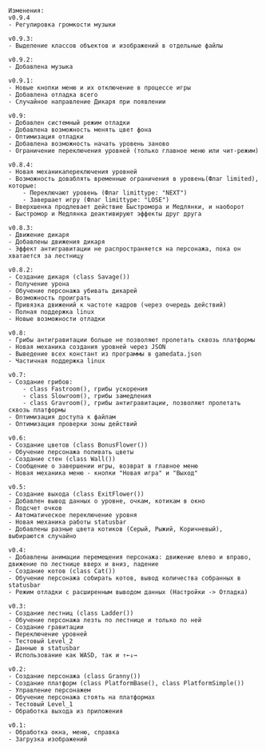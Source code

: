 	
	Изменения:
	v0.9.4
	- Регулировка громкости музыки
	
	v0.9.3:
	- Выделение классов объектов и изображений в отдельные файлы
	
	v0.9.2:
	- Добавлена музыка
	
	v0.9.1:
	- Новые кнопки меню и их отключение в процессе игры
	- Добавлена отладка всего
	- Случайное направление Дикаря при появлении
	
	v0.9:
	- Добавлен системный режим отладки
	- Добавлена возможность менять цвет фона
	- Оптимизация отладки
	- Добавлена возможность начать уровень заново
	- Ограничение переключения уровней (только главное меню или чит-режим)
	
	v0.8.4:
	- Новая механикапереключения уровней
	- Возможность доваблять временные ограничения в уровень(Флаг limited), которые:
		- Переключают уровень (Флаг limittype: "NEXT")
		- Завершает игру (Флаг limittype: "LOSE")
	- Вверхшенка продлевает действие Быстромора и Медлянки, и наоборот
	- Быстромор и Медлянкa деактивируют эффекты друг друга
	
	v0.8.3:
	- Движение дикаря
	- Добавлены движения дикаря
	- Эффект антигравитации не распространяется на персонажа, пока он хватается за лестницу
	
	v0.8.2:
	- Создание дикаря (class Savage())
	- Получение урона
	- Обучение персонажа убивать дикарей
	- Возможность проиграть
	- Привязка движений к частоте кадров (через очередь действий)
	- Полная поддержка linux
	- Новые возможности отладки
	
	v0.8:
	- Грибы антигравитации больше не позволяют пролетать сквозь платформы
	- Новая механика создания уровней через JSON
	- Выведение всех констант из программы в gamedata.json
	- Частичная поддержка linux
	
	v0.7:
	- Создание грибов:
		- class Fastroom(), грибы ускорения
		- class Slowroom(), грибы замедления
		- class Gravroom(), грибы антигравитации, позволяют пролетать сквозь платформы
	- Оптимизация доступа к файлам
	- Оптимизация проверки зоны действий
	
	v0.6:
	- Создание цветов (class BonusFlower())
	- Обучение персонажа поливать цветы
	- Создание стен (class Wall())
	- Сообщение о завершении игры, возврат в главное меню
	- Новая механика меню - кнопки "Новая игра" и "Выход"

	v0.5:
	- Создание выхода (class ExitFlower())
	- Добавлен вывод данных о уровне, очкам, котикам в окно
	- Подсчет очков
	- Автоматическое переключение уровня
	- Новая механика работы statusbar
	- Добавлены разные цвета котиков (Серый, Рыжий, Коричневый), выбираются случайно
	
	v0.4:
	- Добавлены анимации перемещения персонажа: движение влево и вправо, движение по лестнице вверх и вниз, падение
	- Создание котов (class Cat())
	- Обучение персонажа собирать котов, вывод количества собранных в statusbar
	- Режим отладки с расширенным выводом данных (Настройки -> Отладка)
	
	v0.3:
	- Создание лестниц (class Ladder())
	- Обучение персонажа лезть по лестнице и только по ней
	- Создание гравитации
	- Переключение уровней
	- Тестовый Level_2
	- Данные в statusbar
	- Использование как WASD, так и ↑←↓→
	
	v0.2:
	- Создание персонажа (class Granny())
	- Создание платформ (class PlatformBase(), class PlatformSimple())
	- Управление персонажем
	- Обучение персонажа стоять на платформах
	- Тестовый Level_1
	- Обработка выхода из приложения
	
	v0.1:
	- Обработка окна, меню, справка
	- Загрузка изображений
